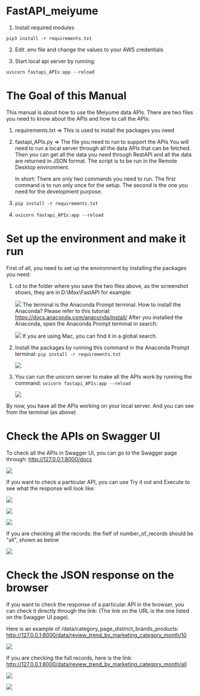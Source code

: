 # FastAPI_meiyume

1. Install required modules

```
pip3 install -r requirements.txt
```

2. Edit .env file and change the values to your AWS credentials

3. Start local api server by running:

```
uvicorn fastapi_APIs:app --reload
```

# The Goal of this Manual

This manual is about how to use the Meiyume data APIs.
There are two files you need to know about the APIs and how to call the APIs:

1. requirements.txt => This is used to install the packages you need

2. fastapi_APIs.py => The file you need to run to support the APIs
   You will need to run a local server through all the data APIs that can be fetched. Then you can get all the data you need through RestAPI and all the data are returned in JSON format. The script is to be run in the Remote Desktop environment.

   In short:
   There are only two commands you need to run. The first command is to run only once for the setup. The second is the one you need for the development purpose.

3. `pip install -r requirements.txt`

4. `uvicorn fastapi_APIs:app --reload`

# Set up the environment and make it run

First of all, you need to set up the environment by installing the packages you need:

1. cd to the folder where you save the two files above, as the screenshot shows, they are in D:\Max\FastAPI for example:

   ![](pictures/terminal_view.png)
   The terminal is the Anaconda Prompt terminal.
   How to install the Anaconda? Please refer to this tutorial:
   https://docs.anaconda.com/anaconda/install/
   After you installed the Anaconda, open the Anaconda Prompt terminal in search:

   ![](pictures/start_view.png)
   If you are using Mac, you can find it in a global search.

2. Install the packages by running this command in the Anaconda Prompt terminal:
   `pip install -r requirements.txt`

   ![](pictures/step2.png)

3. You can run the unicorn server to make all the APIs work by running the command:
   `uvicorn fastapi_APIs:app --reload`

   ![](pictures/step3.png)

By now, you have all the APIs working on your local server. And you can see from the terminal (as above)

# Check the APIs on Swagger UI

To check all the APIs in Swagger UI, you can go to the Swagger page through:
http://127.0.0.1:8000/docs

![](pictures/check1.png)

If you want to check a particular API, you can use Try it out and Execute to see what the response will look like:

![](pictures/check2.png)

![](pictures/check3.png)

![](pictures/check4.png)

If you are checking all the records:
the fielf of number_of_records should be "all", shown as below

![](pictures/check_all_records.png)

# Check the JSON response on the browser

If you want to check the response of a particular API in the browser, you can check it directly through the link: (The link on the URL is the one listed on the Swagger UI page).

Here is an example of /data/category_page_distinct_brands_products:
http://127.0.0.1:8000/data/review_trend_by_marketing_category_month/10

![](pictures/review_page_10_records.png)

If you are checking the full records, here is the link:
http://127.0.0.1:8000/data/review_trend_by_marketing_category_month/all

![](pictures/all_records_plain.png)

![](pictures/API_specification.png)
